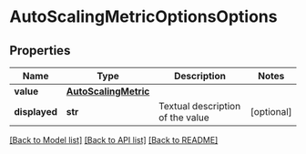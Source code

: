 # AutoScalingMetricOptionsOptions

## Properties
Name | Type | Description | Notes
------------ | ------------- | ------------- | -------------
**value** | [**AutoScalingMetric**](AutoScalingMetric.md) |  | 
**displayed** | **str** | Textual description of the value | [optional] 

[[Back to Model list]](../README.md#documentation-for-models) [[Back to API list]](../README.md#documentation-for-api-endpoints) [[Back to README]](../README.md)

